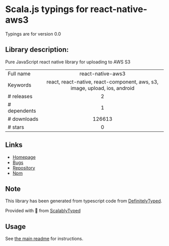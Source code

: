 
# Scala.js typings for react-native-aws3

Typings are for version 0.0

## Library description:
Pure JavaScript react native library for uploading to AWS S3

|                    |                 |
| ------------------ | :-------------: |
| Full name          | react-native-aws3 |
| Keywords           | react, react-native, react-component, aws, s3, image, upload, ios, android |
| # releases         | 2 |
| # dependents       | 1 |
| # downloads        | 126613 |
| # stars            | 0 |

## Links
- [Homepage](https://github.com/benjreinhart/react-native-aws3#readme)
- [Bugs](https://github.com/benjreinhart/react-native-aws3/issues)
- [Repository](https://github.com/benjreinhart/react-native-aws3)
- [Npm](https://www.npmjs.com/package/react-native-aws3)
    


## Note
This library has been generated from typescript code from [DefinitelyTyped](https://definitelytyped.org).

Provided with :purple_heart: from [ScalablyTyped](https://github.com/oyvindberg/ScalablyTyped)

## Usage
See [the main readme](../../readme.md) for instructions.


